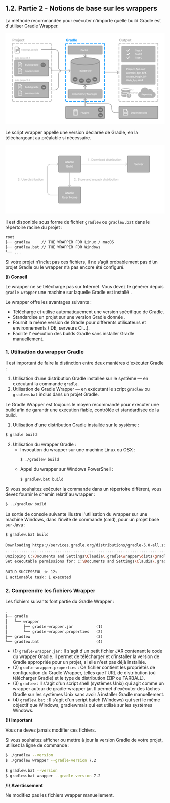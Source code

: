 ## 1.2. Partie 2 - Notions de base sur les wrappers

La méthode recommandée pour exécuter n'importe quelle build Gradle est d'utiliser Gradle Wrapper.

![Gradle Basic #2](../images/gradle-basic-2.png)

Le script wrapper appelle une version déclarée de Gradle, en la téléchargeant au préalable si nécessaire.

![Wrapper Workflow](../images/wrapper-workflow.png)

Il est disponible sous forme de fichier `gradlew` ou `gradlew.bat` dans le répertoire racine du projet :

```
root
├── gradlew     // THE WRAPPER FOR Linux / macOS
├── gradlew.bat // THE WRAPPER FOR Windows
└── ...
```

Si votre projet n’inclut pas ces fichiers, il ne s’agit probablement pas d’un projet Gradle ou le wrapper n’a pas encore été configuré.

**(i) Conseil**

Le wrapper ne se télécharge pas sur Internet. Vous devez le générer depuis `gradle wrapper` une machine sur laquelle Gradle est installé .

Le wrapper offre les avantages suivants :

* Télécharge et utilise automatiquement une version spécifique de Gradle.
* Standardise un projet sur une version Gradle donnée .
* Fournit la même version de Gradle pour différents utilisateurs et environnements (IDE, serveurs CI…).
* Facilite l' exécution des builds Gradle sans installer Gradle manuellement.

### 1. Utilisation du wrapper Gradle

Il est important de faire la distinction entre deux manières d'exécuter Gradle :

1. Utilisation d’une distribution Gradle installée sur le système — en exécutant la commande `gradle`.
2. Utilisation de Gradle Wrapper — en exécutant le script `gradlew` ou `gradlew.bat` inclus dans un projet Gradle.

Le Gradle Wrapper est toujours le moyen recommandé pour exécuter une build afin de garantir une exécution fiable, contrôlée et standardisée de la build.

1. Utilisation d'une distribution Gradle installée sur le système :

```bash
$ gradle build
``` 

2. Utilisation du wrapper Gradle :
   * Invocation du wrapper sur une machine Linux ou OSX :
        ```bash
        $ ./gradlew build
        ```
   * Appel du wrapper sur Windows PowerShell :
        ```bash
        $ gradlew.bat build
        ```

Si vous souhaitez exécuter la commande dans un répertoire différent, vous devez fournir le chemin relatif au wrapper :

```bash
$ ../gradlew build
```

La sortie de console suivante illustre l'utilisation du wrapper sur une machine Windows, dans l'invite de commande (cmd), pour un projet basé sur Java :

```bash
$ gradlew.bat build

Downloading https://services.gradle.org/distributions/gradle-5.0-all.zip
.....................................................................................
Unzipping C:\Documents and Settings\Claudia\.gradle\wrapper\dists\gradle-5.0-all\ac27o8rbd0ic8ih41or9l32mv\gradle-5.0-all.zip to C:\Documents and Settings\Claudia\.gradle\wrapper\dists\gradle-5.0-al\ac27o8rbd0ic8ih41or9l32mv
Set executable permissions for: C:\Documents and Settings\Claudia\.gradle\wrapper\dists\gradle-5.0-all\ac27o8rbd0ic8ih41or9l32mv\gradle-5.0\bin\gradle

BUILD SUCCESSFUL in 12s
1 actionable task: 1 executed
```

### 2. Comprendre les fichiers Wrapper

Les fichiers suivants font partie du Gradle Wrapper :

```
.
├── gradle
│   └── wrapper
│       ├── gradle-wrapper.jar          (1)
│       └── gradle-wrapper.properties   (2)
├── gradlew                             (3)
└── gradlew.bat                         (4)
```

* (1) `gradle-wrapper.jar` : Il s'agit d'un petit fichier JAR contenant le code du wrapper Gradle. Il permet de télécharger et d'installer la version de Gradle appropriée pour un projet, si elle n'est pas déjà installée.
* (2) `gradle-wrapper.properties` : Ce fichier contient les propriétés de configuration du Gradle Wrapper, telles que l'URL de distribution (où télécharger Gradle) et le type de distribution (ZIP ou TARBALL).
* (3) `gradlew` : Il s'agit d'un script shell (systèmes Unix) qui agit comme un wrapper autour de gradle-wrapper.jar. Il permet d'exécuter des tâches Gradle sur les systèmes Unix sans avoir à installer Gradle manuellement.
* (4) `gradlew.bat` : Il s'agit d'un script batch (Windows) qui sert le même objectif que Windows, gradlewmais qui est utilisé sur les systèmes Windows.

**(!) Important**

Vous ne devez jamais modifier ces fichiers.

Si vous souhaitez afficher ou mettre à jour la version Gradle de votre projet, utilisez la ligne de commande :

```bash
$ ./gradlew --version
$ ./gradlew wrapper --gradle-version 7.2
```

```bash
$ gradlew.bat --version
$ gradlew.bat wrapper --gradle-version 7.2
```

**/!\ Avertissement**

Ne modifiez pas les fichiers wrapper manuellement.